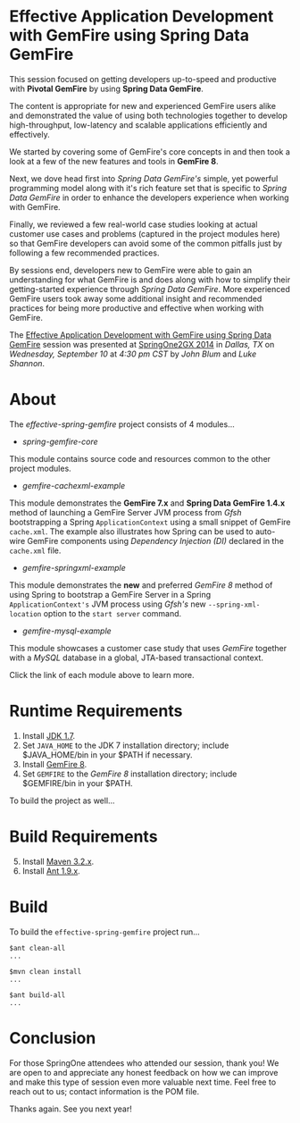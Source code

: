 Effective Application Development with GemFire using Spring Data GemFire
========================================================================

This session focused on getting developers up-to-speed and productive with **Pivotal GemFire**
by using **Spring Data GemFire**.

The content is appropriate for new and experienced GemFire users alike and demonstrated the value of using
both technologies together to develop high-throughput, low-latency and scalable applications efficiently
and effectively.

We started by covering some of GemFire's core concepts in and then took a look at a few of the new features and tools
in **GemFire 8**.

Next, we dove head first into _Spring Data GemFire's_ simple, yet powerful programming model along with it's rich
feature set that is specific to _Spring Data GemFire_ in order to enhance the developers experience when working
with GemFire.

Finally, we reviewed a few real-world case studies looking at actual customer use cases and problems (captured in
the project modules here) so that GemFire developers can avoid some of the common pitfalls just by following
a few recommended practices.

By sessions end, developers new to GemFire were able to gain an understanding for what GemFire is and does along with
how to simplify their getting-started experience through _Spring Data GemFire_. More experienced GemFire users
took away some additional insight and recommended practices for being more productive and effective when working
with GemFire.

The [Effective Application Development with GemFire using Spring Data GemFire](https://2014.event.springone2gx.com/schedule/sessions/effective_application_development_with_gemfire_and_spring_data_gemfire.html) session was presented
at [SpringOne2GX 2014](http://www.springone2gx.com/) in _Dallas, TX_ on _Wednesday, September 10_ at _4:30 pm CST_ by _John Blum_ and _Luke Shannon_.

# About

The *effective-spring-gemfire* project consists of 4 modules...

* _spring-gemfire-core_

This module contains source code and resources common to the other project modules.

* _gemfire-cachexml-example_

This module demonstrates the **GemFire 7.x** and **Spring Data GemFire 1.4.x** method of launching a GemFire Server
JVM process from _Gfsh_ bootstrapping a Spring `ApplicationContext` using a small snippet of GemFire `cache.xml`.
The example also illustrates how Spring can be used to auto-wire GemFire components using _Dependency Injection (DI)_
declared in the `cache.xml` file.

* _gemfire-springxml-example_

This module demonstrates the **new** and preferred *GemFire 8* method of using Spring to bootstrap a GemFire Server
in a Spring `ApplicationContext's` JVM process using _Gfsh's_ new `--spring-xml-location` option to the `start server`
command.

* _gemfire-mysql-example_

This module showcases a customer case study that uses *GemFire* together with a *MySQL* database in a global, JTA-based
transactional context.

Click the link of each module above to learn more.

# Runtime Requirements

1. Install [JDK 1.7](http://www.oracle.com/technetwork/java/javase/downloads/index.html).
2. Set `JAVA_HOME` to the JDK 7 installation directory; include $JAVA_HOME/bin in your $PATH if necessary.
3. Install [GemFire 8](https://network.pivotal.io/products/pivotal-gemfire).
4. Set `GEMFIRE` to the *GemFire 8* installation directory; include $GEMFIRE/bin in your $PATH.

To build the project as well...

# Build Requirements

5. Install [Maven 3.2.x](http://maven.apache.org/download.cgi).
6. Install [Ant 1.9.x](http://ant.apache.org/bindownload.cgi).

# Build

To build the `effective-spring-gemfire` project run...

```
$ant clean-all
...

$mvn clean install
...

$ant build-all
...
```

# Conclusion

For those SpringOne attendees who attended our session, thank you!  We are open to and appreciate any honest feedback
on how we can improve and make this type of session even more valuable next time.  Feel free to reach out to us;
contact information is the POM file.

Thanks again.  See you next year!
